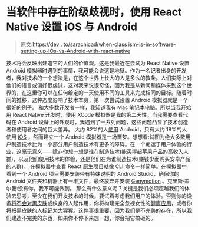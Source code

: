 # 当软件中存在阶级歧视时，使用 React Native 设置 iOS 与 Android

> 原文:[https://dev . to/sarachicad/when-class ism-is-in-software-setting-up-IOs-vs-Android-with-react-native](https://dev.to/sarachicad/when-classism-is-in-software-setting-up-ios-vs-android-with-react-native)

技术将会反映出建造它的人们的价值观。这是我最近在尝试为 React Native 设置 Android 模拟器时遇到的事情，我可能会说这是地狱。作为一名记者出身的开发者，我对技术的一个想法是，在这个世界上长大的人是多么的教条。人们实际上对他们的语言或偏好很虔诚，这对我来说很奇怪，因为我是从新闻和媒体来到这个世界的，在这里你可以在任何给定的一天使用不同的工具来完成相同的目标。随着时间的推移，这种态度影响了技术本身，第一次尝试设置 Android 模拟器就是一个很好的例子。
和大多数开发者一样，我知道我有 Mac 笔记本电脑。所以当我开始用 React Native 开发时，使用 XCode 模拟器是我的第二天性。当我需要查看代码在 Android 设备上的外观时，我遇到了一系列问题，这些问题凸显了技术创造者和使用者之间的巨大差异。
大约 82%的人[使用](https://www.theverge.com/2017/2/16/14634656/android-ios-market-share-blackberry-2016) Android，只有大约 18%的人使用 [iOS](https://www.theverge.com/2017/2/16/14634656/android-ios-market-share-blackberry-2016) ，然而建立一个 Android 模拟器是一场噩梦。想想看:试图为绝大多数用户制造技术比为一小部分用户制造技术有更多的障碍。在一个痴迷于用户体验的行业，这毫无意义——除非你想一想是谁在制造技术(能买得起苹果产品的高收入人群)，以及他们使用技术的体验，还是他们在为谁制造技术(赚钱少而购买安卓产品的人群)。
在模拟器中查看 React 原生项目就像 CLI 命令一样简单。在模拟器中看到一个 Android 项目需要安装带有特殊说明的 Android Studio，确保你的 Android 文件夹和机器上有一堆文件，最终放弃并安装 [Genymotion](https://www.genymotion.com/fun-zone/) 。克里斯·盖尔曼:没有你，我不可能做到。
那么有什么意义呢？关键是我们必须超越我们的体验去思考，至少在我们开发技术的时候，要试着考虑我们用户的体验。否则你的设备[将不会对黑皮肤](https://www.usatoday.com/videos/tech/2015/05/01/26678643/)或纹身的人起作用，你将构建完全忽视女性的[健康应用](https://techcrunch.com/2015/06/09/apple-stops-ignoring-womens-health-with-ios-9-healthkit-update-now-featuring-period-tracking/)，或者你将把黑皮肤的人[标记为大猩猩](https://blogs.wsj.com/digits/2015/07/01/google-mistakenly-tags-black-people-as-gorillas-showing-limits-of-algorithms/)。这件事很重要，因为我们是不完美的存在，所以我们建造不完美的东西，如果你不停下来想一想，你会把它搞砸的。